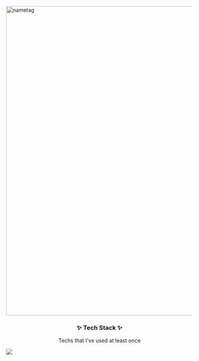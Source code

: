 
<img width="835" alt="nametag" src="https://user-images.githubusercontent.com/84368302/127463337-6f140b6f-c217-46aa-be82-69c42cd85d2a.PNG">


<h3 align = "center">✨ Tech Stack ✨</h3>

<p align = "center"> Techs that I've used at least once </p>

<img src="https://img.shields.io/badge/Go-3766AB?style=flat-square&logo=Go&logoColor=white" align = "center" ></a>


